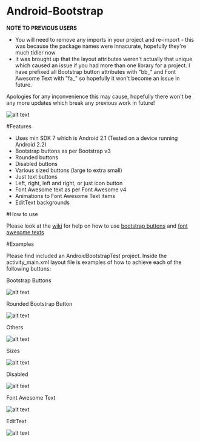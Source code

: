 Android-Bootstrap
=================

**NOTE TO PREVIOUS USERS**
* You will need to remove any imports in your project and re-import - this was because the package names were innacurate, hopefully they're much tidier now
* It was brought up that the layout attributes weren't actually that unique which caused an issue if you had more than one library for a project. I have prefixed all Bootstrap button attributes with "bb_" and Font Awesome Text with "fa_" so hopefully it won't become an issue in future.

Apologies for any inconvenience this may cause, hopefully there won't be any more updates which break any previous work in future!

![alt text](https://raw.github.com/Bearded-Hen/Android-Bootstrap/master/images/device_image.png "Device Image")

#Features
* Uses min SDK 7 which is Android 2.1 (Tested on a device running Android 2.2)
* Bootstrap buttons as per Bootstrap v3
* Rounded buttons
* Disabled buttons
* Various sized buttons (large to extra small)
* Just text buttons
* Left, right, left and right, or just icon button
* Font Awesome text as per Font Awesome v4
* Animations to Font Awesome Text items
* EditText backgrounds

#How to use

Please look at the [wiki](/wiki) for help on how to use [bootstrap buttons](/wiki/Bootstrap-Button) and [font awesome texts](/wiki/Font-Awesome-Text)

#Examples

Please find included an AndroidBootstrapTest project. Inside the activity_main.xml layout file is examples of how to achieve each of the following buttons:

Bootstrap Buttons

![alt text](https://raw.github.com/Bearded-Hen/Android-Bootstrap/master/images/buttons.png "regular bootstrap buttons")

Rounded Bootstrap Button

![alt text](https://raw.github.com/Bearded-Hen/Android-Bootstrap/master/images/buttons_rounded.png "rounded bootstrap buttons")

Others

![alt text](https://raw.github.com/Bearded-Hen/Android-Bootstrap/master/images/buttons_others.png "other bootstrap buttons")

Sizes

![alt text](https://raw.github.com/Bearded-Hen/Android-Bootstrap/master/images/buttons_sizes.png "sized bootstrap buttons")

Disabled

![alt text](https://raw.github.com/Bearded-Hen/Android-Bootstrap/master/images/buttons_disabled.png "disabled bootstrap buttons")

Font Awesome Text

![alt text](https://raw.github.com/Bearded-Hen/Android-Bootstrap/master/images/font_awesome_text.png "font_awesome_text")

EditText

![alt text](https://raw.github.com/Bearded-Hen/Android-Bootstrap/master/images/edittext_background.png "edit text backgrounds")

